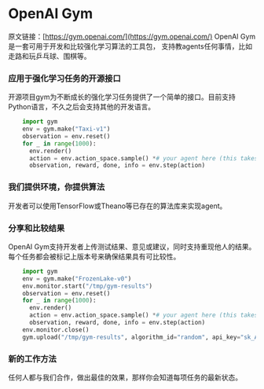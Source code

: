 # OpenAI Gym
原文链接：[https://gym.openai.com/](https://gym.openai.com/)
OpenAI Gym是一套可用于开发和比较强化学习算法的工具包， 支持教agents任何事情，比如走路和玩乒乓球、围棋等。

### 应用于强化学习任务的开源接口
开源项目gym为不断成长的强化学习任务提供了一个简单的接口。目前支持Python语言，不久之后会支持其他的开发语言。
```python
    import gym  
    env = gym.make("Taxi-v1")  
    observation = env.reset()  
    for _ in range(1000):  
      env.render()  
      action = env.action_space.sample() *# your agent here (this takes  random actions)*  
      observation, reward, done, info = env.step(action)  
```  
      
### 我们提供环境，你提供算法
开发者可以使用TensorFlow或Theano等已存在的算法库来实现agent。

### 分享和比较结果
OpenAI Gym支持开发者上传测试结果、意见或建议，同时支持重现他人的结果。每个任务都会被标记上版本号来确保结果具有可比较性。
```python
    import gym  
    env = gym.make("FrozenLake-v0")  
    env.monitor.start("/tmp/gym-results")  
    observation = env.reset()  
    for _ in range(1000):  
      env.render()  
      action = env.action_space.sample() *# your agent here (this takes random actions)*  
      observation, reward, done, info = env.step(action)  
    env.monitor.close()  
    gym.upload("/tmp/gym-results", algorithm_id="random", api_key="sk_AKoNu8JTQdKnRmWOqGFPug")  
```
### 新的工作方法
任何人都与我们合作，做出最佳的效果，那样你会知道每项任务的最新状态。